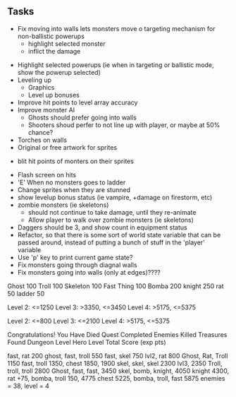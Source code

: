 
Tasks
-------------------------
* Fix moving into walls lets monsters move
o targeting mechanism for non-ballistic powerups
   - highlight selected monster
   - inflict the damage
- Highlight selected powerups (ie when in targeting or ballistic mode, show the powerup selected)
- Leveling up
   - Graphics
   - Level up bonuses
- Improve hit points to level array accuracy
- Improve monster AI 
   - Ghosts should prefer going into walls
   - Shooters shoud perfer to not line up with player, or maybe at 50% chance?
- Torches on walls
- Original or free artwork for sprites
* blit hit points of monters on their sprites
- Flash screen on hits
- 'E' When no monsters goes to ladder
- Change sprites when they are stunned
- show levelup bonus status (ie vampire, +damage on firestorm, etc)
- zombie monsters (ie skeletons)
   - should not continue to take damage, until they re-animate
   * Allow player to walk over zombie monsters (ie skeletons)
- Daggers should be 3, and show count in equipment status
- Refactor, so that there is some sort of world state variable that can be passed around, 
  instead of putting a bunch of stuff in the 'player' variable
- Use 'p' key to print current game state?
- Fix monsters going through diagnal walls
- Fix monsters going into walls (only at edges)????


Ghost 100
Troll 100
Skeleton 100
Fast Thing 100
Bomba 200
knight 250
rat 50
ladder 50

Level 2: <=1250
Level 3: >3350,  <=3450
Level 4: >5175,  <=5375

Level 2: <=800
Level 3: <=2100
Level 4: >5175,  <=5375

Congratulations! You Have Died
Quest Completed
Enemies Killed
Treasures Found
Dungeon Level
Hero Level
Total Score (exp pts)

fast, rat 200
ghost, fast, troll 550
fast, skel 750 lvl2, rat 800
Ghost, Rat, Troll 1150
fast, troll 1350, chest 1850, 1900
skel, skel, skel 2300 lvl3, 2350
Troll, troll, troll 2800
Ghost, fast, fast, 3450
skel, bomb, knight, 4050
knight 4300, rat +75, bomba, troll 150, 4775
chest 5225, bomba, troll, fast 5875
enemies = 38, level = 4

